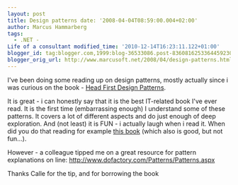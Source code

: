 ```yaml
---
layout: post
title: Design patterns date: '2008-04-04T08:59:00.004+02:00'
author: Marcus Hammarberg
tags:
  - .NET -
Life of a consultant modified_time: '2010-12-14T16:23:11.122+01:00'
blogger_id: tag:blogger.com,1999:blog-36533086.post-8360816253364459230
blogger_orig_url: http://www.marcusoft.net/2008/04/design-patterns.html
---
```


I've been doing some reading up on design patterns, mostly actually
since i was curious on the book - [Head First Design
Patterns](http://www.oreilly.com/catalog/hfdesignpat/).

It is great - i can honestly say that it is the best IT-related book
I've ever read. It is the first time (embarrassing enough) I understand
some of these patterns. It covers a lot of different aspects and do just
enough of deep exploration. And (not least) it is FUN - i actually laugh
when i read it. When did you do that reading for example [this
book](http://safari.oreilly.com/0596526997) (which also is good, but not
fun...).

However - a colleague tipped me on a great resource for pattern
explanations on line:
<http://www.dofactory.com/Patterns/Patterns.aspx>

Thanks Calle for the tip, and for borrowing the book
